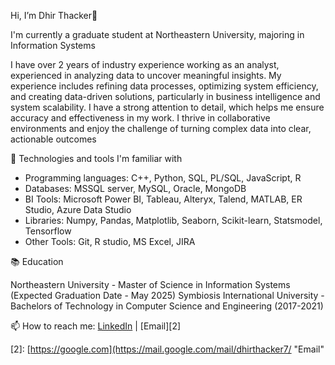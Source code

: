 Hi, I’m Dhir Thacker👋 

I'm currently a graduate student at Northeastern University, majoring in Information Systems

I have over 2 years of industry experience working as an analyst, experienced in analyzing data to uncover meaningful insights. My experience includes refining data processes, optimizing system efficiency, and creating data-driven solutions, particularly in business intelligence and system scalability. I have a strong attention to detail, which helps me ensure accuracy and effectiveness in my work. I thrive in collaborative environments and enjoy the challenge of turning complex data into clear, actionable outcomes

🔧 Technologies and tools I'm familiar with

- Programming languages: C++, Python, SQL, PL/SQL, JavaScript, R
- Databases: MSSQL server, MySQL, Oracle, MongoDB
- BI Tools: Microsoft Power BI, Tableau, Alteryx, Talend, MATLAB, ER Studio, Azure Data Studio
- Libraries: Numpy, Pandas, Matplotlib, Seaborn, Scikit-learn, Statsmodel, Tensorflow 
-	Other Tools: Git, R studio, MS Excel, JIRA


📚 Education

Northeastern University - Master of Science in Information Systems (Expected Graduation Date - May 2025)
Symbiosis International University - Bachelors of Technology in Computer Science and Engineering (2017-2021)

📫 How to reach me: [LinkedIn][1] | [Email][2]

[1]: http://linkedin.com/in/dhirthacker7/  "LinkedIn"
[2]: [https://google.com](https://mail.google.com/mail/dhirthacker7/               "Email"


<!---
dhirthacker7/dhirthacker7 is a ✨ special ✨ repository because its `README.md` (this file) appears on your GitHub profile.
You can click the Preview link to take a look at your changes.
--->
